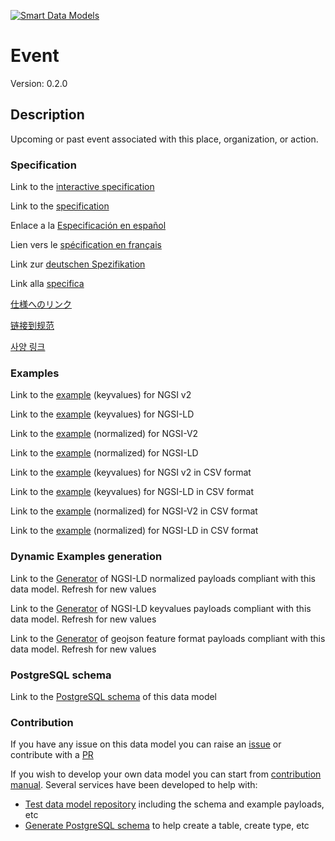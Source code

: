 [![Smart Data Models](https://smartdatamodels.org/wp-content/uploads/2022/01/SmartDataModels_logo.png "Logo")](https://smartdatamodels.org)
# Event
Version: 0.2.0

## Description 

Upcoming or past event associated with this place, organization, or action.
### Specification

Link to the [interactive specification](https://swagger.lab.fiware.org/?url=https://smart-data-models.github.io/dataModel.TourismDestinations/Event/swagger.yaml)

Link to the [specification](https://github.com/smart-data-models/dataModel.TourismDestinations/blob/master/Event/doc/spec.md)

Enlace a la [Especificación en español](https://github.com/smart-data-models/dataModel.TourismDestinations/blob/master/Event/doc/spec_ES.md)

Lien vers le [spécification en français](https://github.com/smart-data-models/dataModel.TourismDestinations/blob/master/Event/doc/spec_FR.md)

Link zur [deutschen Spezifikation](https://github.com/smart-data-models/dataModel.TourismDestinations/blob/master/Event/doc/spec_DE.md)

Link alla [specifica](https://github.com/smart-data-models/dataModel.TourismDestinations/blob/master/Event/doc/spec_IT.md)

[仕様へのリンク](https://github.com/smart-data-models/dataModel.TourismDestinations/blob/master/Event/doc/spec_JA.md)

[链接到规范](https://github.com/smart-data-models/dataModel.TourismDestinations/blob/master/Event/doc/spec_ZH.md)

[사양 링크](https://github.com/smart-data-models/dataModel.TourismDestinations/blob/master/Event/doc/spec_KO.md)
### Examples

Link to the [example](https://smart-data-models.github.io/dataModel.TourismDestinations/Event/examples/example.json) (keyvalues) for NGSI v2

Link to the [example](https://smart-data-models.github.io/dataModel.TourismDestinations/Event/examples/example.jsonld) (keyvalues) for NGSI-LD

Link to the [example](https://smart-data-models.github.io/dataModel.TourismDestinations/Event/examples/example-normalized.json) (normalized) for NGSI-V2

Link to the [example](https://smart-data-models.github.io/dataModel.TourismDestinations/Event/examples/example-normalized.jsonld) (normalized) for NGSI-LD

Link to the [example](https://github.com/smart-data-models/dataModel.TourismDestinations/blob/master/Event/examples/example.json.csv) (keyvalues) for NGSI v2 in CSV format

Link to the [example](https://github.com/smart-data-models/dataModel.TourismDestinations/blob/master/Event/examples/example.jsonld.csv) (keyvalues) for NGSI-LD in CSV format

Link to the [example](https://github.com/smart-data-models/dataModel.TourismDestinations/blob/master/Event/examples/example-normalized.json.csv) (normalized) for NGSI-V2 in CSV format

Link to the [example](https://github.com/smart-data-models/dataModel.TourismDestinations/blob/master/Event/examples/example-normalized.jsonld.csv) (normalized) for NGSI-LD in CSV format
### Dynamic Examples generation

Link to the [Generator](https://smartdatamodels.org/extra/ngsi-ld_generator.php?schemaUrl=https://raw.githubusercontent.com/smart-data-models/dataModel.TourismDestinations/master/Event/schema.json&email=info@smartdatamodels.org) of NGSI-LD normalized payloads compliant with this data model. Refresh for new values

Link to the [Generator](https://smartdatamodels.org/extra/ngsi-ld_generator_keyvalues.php?schemaUrl=https://raw.githubusercontent.com/smart-data-models/dataModel.TourismDestinations/master/Event/schema.json&email=info@smartdatamodels.org) of NGSI-LD keyvalues payloads compliant with this data model. Refresh for new values

Link to the [Generator](https://smartdatamodels.org/extra/geojson_features_generator.php?schemaUrl=https://raw.githubusercontent.com/smart-data-models/dataModel.TourismDestinations/master/Event/schema.json&email=info@smartdatamodels.org) of geojson feature format payloads compliant with this data model. Refresh for new values
### PostgreSQL schema

Link to the [PostgreSQL schema](https://github.com/smart-data-models/dataModel.TourismDestinations/blob/master/Event/schema.sql) of this data model
### Contribution

 If you have any issue on this data model you can raise an [issue](https://github.com/smart-data-models/dataModel.TourismDestinations/issues)  or contribute with a [PR](https://github.com/smart-data-models/dataModel.TourismDestinations/pulls)

 If you wish to develop your own data model you can start from [contribution manual](https://bit.ly/contribution_manual). Several services have been developed to help with: 
 - [Test data model repository](https://smartdatamodels.org/index.php/data-models-contribution-api/) including the schema and example payloads, etc
 - [Generate PostgreSQL schema](https://smartdatamodels.org/index.php/sql-service/) to help create a table, create type, etc